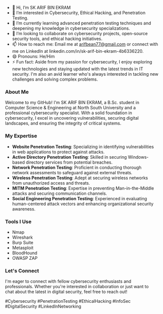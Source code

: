 - 👋 Hi, I’m SK ARIF BIN EKRAM
- 👀 I’m interested in Cybersecurity, Ethical Hacking, and Penetration Testing.
- 🌱 I’m currently learning advanced penetration testing techniques and deepening my knowledge in cybersecurity specializations.
- 💞️ I’m looking to collaborate on cybersecurity projects, open-source security tools, and ethical hacking initiatives.
- 📫 How to reach me: Email me at arifbean77@gmail.com or connect with me on LinkedIn at linkedin.com/in/sk-arif-bin-ekram-4b6336220.
- 😄 Pronouns: He/Him
- ⚡ Fun fact: Aside from my passion for cybersecurity, I enjoy exploring new technologies and staying updated with the latest trends in IT security. I'm also an avid learner who's always interested in tackling new challenges and solving complex problems.

<!---
arifbinekram/arifbinekram is a ✨ special ✨ repository because its `README.md` (this file) appears on your GitHub profile.
You can click the Preview link to take a look at your changes.
--->

### About Me

Welcome to my GitHub! I'm SK ARIF BIN EKRAM, a B.Sc. student in Computer Science & Engineering at North South University and a professional cybersecurity specialist. With a solid foundation in cybersecurity, I excel in uncovering vulnerabilities, securing digital landscapes, and ensuring the integrity of critical systems.

### My Expertise

- **Website Penetration Testing**: Specializing in identifying vulnerabilities in web applications to protect against attacks.
- **Active Directory Penetration Testing**: Skilled in securing Windows-based directory services from potential breaches.
- **Network Penetration Testing**: Proficient in conducting thorough network assessments to safeguard against external threats.
- **Wireless Penetration Testing**: Adept at securing wireless networks from unauthorized access and threats.
- **MITM Penetration Testing**: Expertise in preventing Man-in-the-Middle attacks and securing communication channels.
- **Social Engineering Penetration Testing**: Experienced in evaluating human-centered attack vectors and enhancing organizational security awareness.

### Tools I Use

- Nmap
- Wireshark
- Burp Suite
- Metasploit
- BloodHound
- OWASP ZAP

### Let's Connect

I'm eager to connect with fellow cybersecurity enthusiasts and professionals. Whether you're interested in collaboration or just want to chat about the latest in digital security, feel free to reach out!

#Cybersecurity #PenetrationTesting #EthicalHacking #InfoSec #DigitalSecurity #LinkedInNetworking
